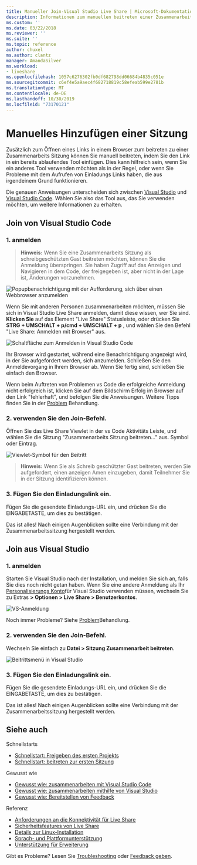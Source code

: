 ```yaml
---
title: Manueller Join-Visual Studio Live Share | Microsoft-Dokumentation
description: Informationen zum manuellen beitreten einer Zusammenarbeits Sitzung in Visual Studio Live share.
ms.custom: ''
ms.date: 03/22/2018
ms.reviewer: ''
ms.suite: ''
ms.topic: reference
author: chuxel
ms.author: clantz
manager: AmandaSilver
ms.workload:
- liveshare
ms.openlocfilehash: 1057c6276302fb0df682798dd06684b4835c051e
ms.sourcegitcommit: c6ef4e5a9aec4f682718819c58efeab599e2781b
ms.translationtype: MT
ms.contentlocale: de-DE
ms.lasthandoff: 10/30/2019
ms.locfileid: "73170121"
---
```

# <a name="join-a-session-manually"></a>Manuelles Hinzufügen einer Sitzung

Zusätzlich zum Öffnen eines Links in einem Browser zum beitreten zu einer Zusammenarbeits Sitzung können Sie manuell beitreten, indem Sie den Link in ein bereits ablaufendes Tool einfügen. Dies kann hilfreich sein, wenn Sie ein anderes Tool verwenden möchten als in der Regel, oder wenn Sie Probleme mit dem Aufrufen von Einladungs Links haben, die aus irgendeinem Grund funktionieren.

Die genauen Anweisungen unterscheiden sich zwischen [Visual Studio](#join-from-visual-studio) und [Visual Studio Code](#join-from-visual-studio-code). Wählen Sie also das Tool aus, das Sie verwenden möchten, um weitere Informationen zu erhalten.

## <a name="join-from-visual-studio-code"></a>Join von Visual Studio Code

### <a name="1-sign-in"></a>1. anmelden

>**Hinweis:** Wenn Sie eine Zusammenarbeits Sitzung als schreibgeschützten Gast beitreten möchten, können Sie die Anmeldung überspringen. Sie haben Zugriff auf das Anzeigen und Navigieren in dem Code, der freigegeben ist, aber nicht in der Lage ist, Änderungen vorzunehmen.

![Popupbenachrichtigung mit der Aufforderung, sich über einen Webbrowser anzumelden](../media/vscode-sign-in-toast.png)

Wenn Sie mit anderen Personen zusammenarbeiten möchten, müssen Sie sich in Visual Studio Live Share anmelden, damit diese wissen, wer Sie sind. **Klicken Sie** auf das Element "Live Share" Statusleiste, oder drücken Sie **STRG + UMSCHALT + p/cmd + UMSCHALT + p** , und wählen Sie den Befehl "Live Share: Anmelden mit Browser" aus.

![Schaltfläche zum Anmelden in Visual Studio Code](../media/vscode-sign-in-button.png)

Ihr Browser wird gestartet, während eine Benachrichtigung angezeigt wird, in der Sie aufgefordert werden, sich anzumelden. Schließen Sie den Anmeldevorgang in Ihrem Browser ab. Wenn Sie fertig sind, schließen Sie einfach den Browser.

Wenn beim Auftreten von Problemen vs Code die erfolgreiche Anmeldung nicht erfolgreich ist, klicken Sie auf dem Bildschirm Erfolg im Browser auf den Link "fehlerhaft", und befolgen Sie die Anweisungen. Weitere Tipps finden Sie in der [Problem](../troubleshooting.md#sign-in) Behandlung.

### <a name="2-use-the-join-command"></a>2. verwenden Sie den Join-Befehl.

Öffnen Sie das Live Share Viewlet in der vs Code Aktivitäts Leiste, und wählen Sie die Sitzung "Zusammenarbeits Sitzung beitreten..." aus. Symbol oder Eintrag.

![Viewlet-Symbol für den Beitritt](../media/vscode-join-viewlet.png)

>**Hinweis:** Wenn Sie als Schreib geschützter Gast beitreten, werden Sie aufgefordert, einen anzeigen Amen einzugeben, damit Teilnehmer Sie in der Sitzung identifizieren können.

### <a name="3-paste-the-invite-link"></a>3. Fügen Sie den Einladungslink ein.

Fügen Sie die gesendete Einladungs-URL ein, und drücken Sie die EINGABETASTE, um dies zu bestätigen.

Das ist alles! Nach einigen Augenblicken sollte eine Verbindung mit der Zusammenarbeitssitzung hergestellt werden.

## <a name="join-from-visual-studio"></a>Join aus Visual Studio

### <a name="1-sign-in"></a>1. anmelden

Starten Sie Visual Studio nach der Installation, und melden Sie sich an, falls Sie dies noch nicht getan haben. Wenn Sie eine andere Anmeldung als Ihr [Personalisierungs Konto](https://docs.microsoft.com/en-us/visualstudio/ide/signing-in-to-visual-studio)für Visual Studio verwenden müssen, wechseln Sie zu Extras **&gt; Optionen &gt; Live Share &gt; Benutzerkontos**.

![VS-Anmeldung](../media/vs-sign-in-button.png)

Noch immer Probleme? Siehe [Problem](../troubleshooting.md#sign-in)Behandlung.

### <a name="2-use-the-join-command"></a>2. verwenden Sie den Join-Befehl.

Wechseln Sie einfach zu **Datei > Sitzung Zusammenarbeit beitreten**.

![Beitrittsmenü in Visual Studio](../media/vs-join.png)

### <a name="3-paste-the-invite-link"></a>3. Fügen Sie den Einladungslink ein.

Fügen Sie die gesendete Einladungs-URL ein, und drücken Sie die EINGABETASTE, um dies zu bestätigen.

Das ist alles! Nach einigen Augenblicken sollte eine Verbindung mit der Zusammenarbeitssitzung hergestellt werden.

## <a name="see-also"></a>Siehe auch

Schnellstarts

- [Schnellstart: Freigeben des ersten Projekts](../quickstart/share.md)
- [Schnellstart: beitreten zur ersten Sitzung](../quickstart/join.md)

Gewusst wie

- [Gewusst wie: zusammenarbeiten mit Visual Studio Code](../how-to-guides/vscode.md)
- [Gewusst wie: zusammenarbeiten mithilfe von Visual Studio](../how-to-guides/vs.md)
- [Gewusst wie: Bereitstellen von Feedback](../support.md)

Referenz

- [Anforderungen an die Konnektivität für Live Share](connectivity.md)
- [Sicherheitsfeatures von Live Share](security.md)
- [Details zur Linux-Installation](linux.md)
- [Sprach- und Plattformunterstützung](platform-support.md)
- [Unterstützung für Erweiterung](extensions.md)

Gibt es Probleme? Lesen Sie [Troubleshooting](../troubleshooting.md) oder [Feedback geben](../support.md).

